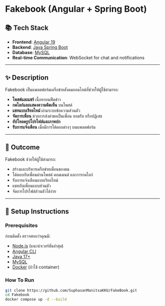 # Fakebook (Angular + Spring Boot)

## 📚 Tech Stack
- **Frontend**: [Angular 19](https://angular.io/)
- **Backend**: [Java Spring Boot](https://spring.io/)
- **Database**: [MySQL](https://www.mysql.com/)
- **Real-time Communication**: WebSocket for chat and notifications

---

## ✨ Description
Fakebook เป็นแพลตฟอร์มเครือข่ายสังคมออนไลน์ที่ช่วยให้ผู้ใช้สามารถ:
- **โพสต์และแชร์** เนื้อหาบนฟีดข่าว
- **กดไลก์และแสดงความคิดเห็น** บนโพสต์
- **แชทแบบเรียลไทม์** ผ่านระบบข้อความส่วนตัว
- **จัดการเพื่อน** ด้วยการส่งคำขอเป็นเพื่อน ยอมรับ หรือปฏิเสธ
- **อัปโหลดรูปโปรไฟล์และภาพปก**
- **รับการแจ้งเตือน** เมื่อมีการโต้ตอบต่างๆ บนแพลตฟอร์ม

---

## 🎯 Outcome
Fakebook ช่วยให้ผู้ใช้สามารถ:
- สร้างและบริหารเครือข่ายเพื่อนของตน
- โต้ตอบกับเพื่อนผ่านโพสต์ คอมเมนต์ และการกดไลก์
- รับการแจ้งเตือนแบบเรียลไทม์
- แชทกับเพื่อนแบบส่วนตัว
- จัดการโปรไฟล์ส่วนตัวได้ง่าย

---

## 🚀 Setup Instructions

### Prerequisites
ก่อนติดตั้ง ตรวจสอบว่าคุณมี:
- [Node.js](https://nodejs.org/en) (แนะนำเวอร์ชันล่าสุด)
- [Angular CLI](https://angular.io/cli)
- [Java 17+](https://www.oracle.com/java/technologies/javase-jdk17-downloads.html)
- [MySQL](https://www.mysql.com/)
- [Docker](https://www.docker.com/) (ถ้าใช้ container)

### How To Run 

   ```bash
   git clone https://github.com/SuphasanManitsaKKU/FakeBook.git
   cd Fakebook
   docker compose up -d --build
